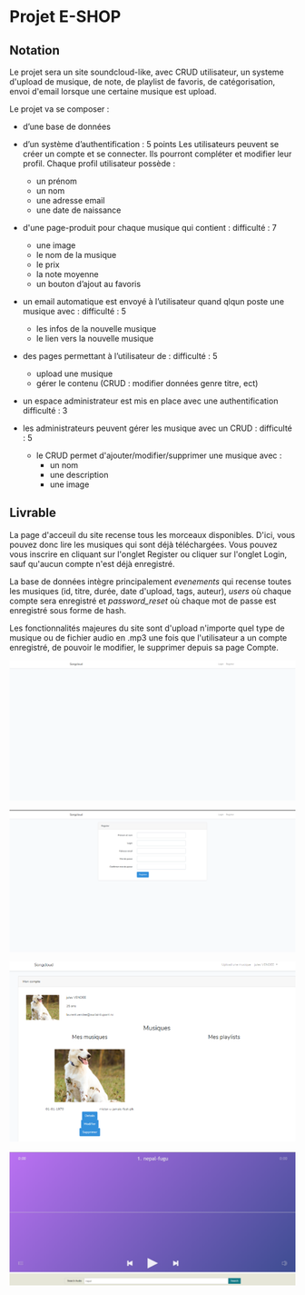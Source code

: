 # Projet E-SHOP

## Notation

Le projet sera un site soundcloud-like, avec CRUD utilisateur, un systeme d'upload de musique, de note, de playlist de favoris, de catégorisation, 
envoi d'email lorsque une certaine musique est upload.

Le projet va se composer :  
* d’une base de données
* d’un système d’authentification : 5 points
Les utilisateurs peuvent se créer un compte et se connecter. Ils pourront compléter et modifier leur profil. Chaque profil utilisateur possède :
    * un prénom
    * un nom
    * une adresse email
    * une date de naissance 

* d'une page-produit pour chaque musique qui contient : difficulté : 7
    * une image
    * le nom de la musique
    * le prix 
    * la note moyenne
    * un bouton d’ajout au favoris

* un email automatique est envoyé à l’utilisateur quand qlqun poste une musique avec : difficulté : 5
    * les infos de la nouvelle musique
    * le lien vers la nouvelle musique

* des pages permettant à l’utilisateur de : difficulté : 5
    * upload une musique 
    * gérer le contenu (CRUD : modifier données genre titre, ect)


* un espace administrateur est mis en place avec une authentification difficulté : 3

* les administrateurs peuvent gérer les musique avec un CRUD : difficulté : 5
    * le CRUD permet d'ajouter/modifier/supprimer une musique avec :
        * un nom
        * une description
        * une image

## Livrable

La page d'acceuil du site recense tous les morceaux disponibles.
D'ici, vous pouvez donc lire les musiques qui sont déjà téléchargées.
Vous pouvez vous inscrire en cliquant sur l'onglet Register ou cliquer sur l'onglet Login, sauf qu'aucun compte n'est déjà enregistré.

La base de données intègre principalement *evenements* qui recense toutes les musiques (id, titre, durée, date d'upload, tags, auteur), *users* où chaque compte sera enregistré et *password_reset* où chaque mot de passe est enregistré sous forme de hash.

Les fonctionnalités majeures du site sont d'upload n'importe quel type de musique ou de fichier audio en .mp3 une fois que l'utilisateur a un compte enregistré, de pouvoir le modifier, le supprimer depuis sa page Compte.


![home](images/home.png)

![register](images/register.png)

![compte](images/moncompte.png)

![audioplayer](images/audioplayer.png)